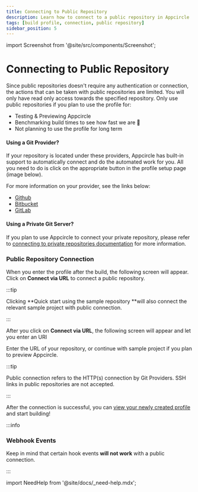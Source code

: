 ```yaml
---
title: Connecting to Public Repository
description: Learn how to connect to a public repository in Appcircle
tags: [build profile, connection, public repository]
sidebar_position: 5
---
```


import Screenshot from '@site/src/components/Screenshot';

# Connecting to Public Repository

Since public repositories doesn't require any authentication or connection, the actions that can be taken with public repositories are limited. You will only have read only access towards the specified repository. Only use public repositories if you plan to use the profile for:

- Testing & Previewing Appcircle
- Benchmarking build times to see how fast we are 🚀
- Not planning to use the profile for long term

#### Using a Git Provider?

If your repository is located under these providers, Appcircle has built-in support to automatically connect and do the automated work for you. All you need to do is click on the appropriate button in the profile setup page (image below).

For more information on your provider, see the links below:

- [Github](/build/manage-the-connections/adding-a-build-profile/connecting-to-github)
- [Bitbucket](/build/manage-the-connections/adding-a-build-profile/connecting-to-bitbucket)
- [GitLab](/build/manage-the-connections/adding-a-build-profile/connecting-to-gitlab)

#### Using a Private Git Server?

If you plan to use Appcircle to connect your private repository, please refer to [connecting to private repositories documentation](/build/manage-the-connections/adding-a-build-profile/connecting-to-private-repository-via-ssh) for more information.

### Public Repository Connection

When you enter the profile after the build, the following screen will appear. Click on **Connect via URL** to connect a public repository.

:::tip

Clicking **Quick start using the sample repository **will also connect the relevant sample project with public connection.

:::

<Screenshot url='https://cdn.appcircle.io/docs/assets/main-connection.png' />

After you click on **Connect via URL**, the following screen will appear and let you enter an URI

<Screenshot url='https://cdn.appcircle.io/docs/assets/connect-via-url.png' />

Enter the URL of your repository, or continue with sample project if you plan to preview Appcircle.

:::tip

Public connection refers to the HTTP(s) connection by Git Providers. SSH links in public repositories are not accepted.

:::

After the connection is successful, you can [view your newly created profile](/build/manage-the-connections/adding-a-build-profile/#view-the-newly-created-build-profile) and start building!

:::info

### Webhook Events

Keep in mind that certain hook events **will not work** with a public connection.

:::

import NeedHelp from '@site/docs/\_need-help.mdx';

<NeedHelp />
